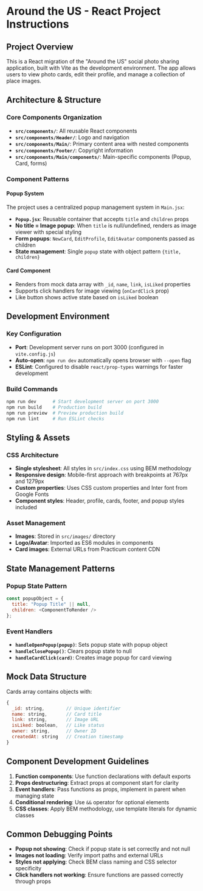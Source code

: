 # Around the US - React Project Instructions

## Project Overview
This is a React migration of the "Around the US" social photo sharing application, built with Vite as the development environment. The app allows users to view photo cards, edit their profile, and manage a collection of place images.

## Architecture & Structure

### Core Components Organization
- **`src/components/`**: All reusable React components
- **`src/components/Header/`**: Logo and navigation
- **`src/components/Main/`**: Primary content area with nested components
- **`src/components/Footer/`**: Copyright information
- **`src/components/Main/components/`**: Main-specific components (Popup, Card, forms)

### Component Patterns

#### Popup System
The project uses a centralized popup management system in `Main.jsx`:
- **`Popup.jsx`**: Reusable container that accepts `title` and `children` props
- **No title = Image popup**: When `title` is null/undefined, renders as image viewer with special styling
- **Form popups**: `NewCard`, `EditProfile`, `EditAvatar` components passed as children
- **State management**: Single `popup` state with object pattern `{title, children}`

#### Card Component
- Renders from mock data array with `_id`, `name`, `link`, `isLiked` properties
- Supports click handlers for image viewing (`onCardClick` prop)
- Like button shows active state based on `isLiked` boolean

## Development Environment

### Key Configuration
- **Port**: Development server runs on port 3000 (configured in `vite.config.js`)
- **Auto-open**: `npm run dev` automatically opens browser with `--open` flag
- **ESLint**: Configured to disable `react/prop-types` warnings for faster development

### Build Commands
```bash
npm run dev      # Start development server on port 3000
npm run build    # Production build
npm run preview  # Preview production build
npm run lint     # Run ESLint checks
```

## Styling & Assets

### CSS Architecture
- **Single stylesheet**: All styles in `src/index.css` using BEM methodology
- **Responsive design**: Mobile-first approach with breakpoints at 767px and 1279px
- **Custom properties**: Uses CSS custom properties and Inter font from Google Fonts
- **Component styles**: Header, profile, cards, footer, and popup styles included

### Asset Management
- **Images**: Stored in `src/images/` directory
- **Logo/Avatar**: Imported as ES6 modules in components
- **Card images**: External URLs from Practicum content CDN

## State Management Patterns

### Popup State Pattern
```javascript
const popupObject = { 
  title: "Popup Title" || null, 
  children: <ComponentToRender /> 
};
```

### Event Handlers
- **`handleOpenPopup(popup)`**: Sets popup state with popup object
- **`handleClosePopup()`**: Clears popup state to null
- **`handleCardClick(card)`**: Creates image popup for card viewing

## Mock Data Structure
Cards array contains objects with:
```javascript
{
  _id: string,        // Unique identifier
  name: string,       // Card title
  link: string,       // Image URL
  isLiked: boolean,   // Like status
  owner: string,      // Owner ID
  createdAt: string   // Creation timestamp
}
```

## Component Development Guidelines

1. **Function components**: Use function declarations with default exports
2. **Props destructuring**: Extract props at component start for clarity
3. **Event handlers**: Pass functions as props, implement in parent when managing state
4. **Conditional rendering**: Use `&&` operator for optional elements
5. **CSS classes**: Apply BEM methodology, use template literals for dynamic classes

## Common Debugging Points

- **Popup not showing**: Check if popup state is set correctly and not null
- **Images not loading**: Verify import paths and external URLs
- **Styles not applying**: Check BEM class naming and CSS selector specificity
- **Click handlers not working**: Ensure functions are passed correctly through props